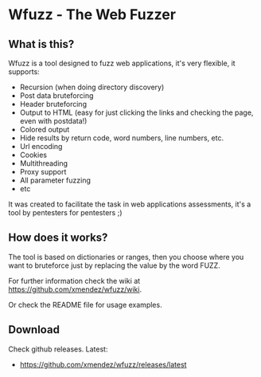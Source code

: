 # Wfuzz - The Web Fuzzer

## What is this?

Wfuzz is a tool designed to fuzz web applications, it's very flexible, it supports:
	
- Recursion (when doing directory discovery)
- Post data bruteforcing
- Header bruteforcing
- Output to HTML (easy for just clicking the links and checking the page, even with postdata!)
- Colored output 
- Hide results by return code, word numbers, line numbers, etc.
- Url encoding
- Cookies
- Multithreading
- Proxy support 
- All parameter fuzzing
- etc

It was created to facilitate the task in web applications assessments, it's a tool by pentesters for pentesters ;)

## How does it works?

The tool is based on dictionaries or ranges, then you choose where you want to bruteforce just by replacing the value by the word FUZZ.

For further information check the wiki at https://github.com/xmendez/wfuzz/wiki.

Or check the README file for usage examples.


## Download 

Check github releases. Latest:

- https://github.com/xmendez/wfuzz/releases/latest

